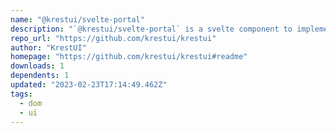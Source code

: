 ```yaml
---
name: "@krestui/svelte-portal"
description: "`@krestui/svelte-portal` is a svelte component to implement Portal functionality."
repo_url: "https://github.com/krestui/krestui"
author: "KrestUI"
homepage: "https://github.com/krestui/krestui#readme"
downloads: 1
dependents: 1
updated: "2023-02-23T17:14:49.462Z"
tags: 
  - dom
  - ui
---
```

